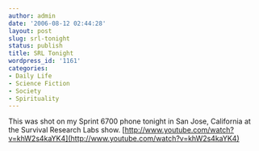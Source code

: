 ```yaml
---
author: admin
date: '2006-08-12 02:44:28'
layout: post
slug: srl-tonight
status: publish
title: SRL Tonight
wordpress_id: '1161'
categories:
- Daily Life
- Science Fiction
- Society
- Spirituality
---
```


This was shot on my Sprint 6700 phone tonight in San Jose, California at
the Survival Research Labs show.
[http://www.youtube.com/watch?v=khW2s4kaYK4](http://www.youtube.com/watch?v=khW2s4kaYK4)
